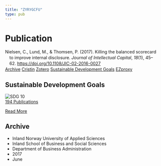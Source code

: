 ```yaml
---
title: "ZYRYGCFU"
type: pub
---
```

<h1>Publication</h1>
<article id="csl-bib-container-ZYRYGCFU" class="csl-bib-container">
  <div class="csl-bib-body" style="line-height: 1.35; padding-left: 1em; text-indent:-1em;">
  <div class="csl-entry">Nielsen, C., Lund, M., &amp; Thomsen, P. (2017). Killing the balanced scorecard to improve internal disclosure. <i>Journal of Intellectual Capital</i>, <i>18</i>(1), 45&#x2013;62. <a href="https://doi.org/10.1108/JIC-02-2016-0027">https://doi.org/10.1108/JIC-02-2016-0027</a></div>
</div>
  <div class="csl-bib-buttons">
    <a href="#taxonomy-article-ZYRYGCFU" class="csl-bib-button">Archive</a>
    <a href alt="Cristin URL" class="csl-bib-button">Cristin</a>
    <a href alt="Zotero URL" class="csl-bib-button">Zotero</a>
    <a href="#sdg-article-ZYRYGCFU" class="csl-bib-button">Sustainable Development Goals</a>
    <a href="http://ezproxy.inn.no/login?url=https://doi.org/10.1108/JIC-02-2016-0027" class="csl-bib-button">EZproxy</a>
  </div>
  <div id="csl-bib-meta-container-ZYRYGCFU"></div>
</article>
<div id="csl-bib-meta-ZYRYGCFU" class="csl-bib-meta">
  <article id="sdg-article-ZYRYGCFU" class="sdg-article">
    <h1>Sustainable Development Goals</h1>
    <div class="sdg-container"><div id="sdg10" class="sdg">
<img src="{{< params subfolder >}}images/sdg/sdg10_en.png" class="image" alt="SDG 10">
<div class="sdg-overlay">
<a href="{{< params subfolder >}}en/archive/?sdg=10#archive" class="sdg-publication-count"><span>194</span> Publications</a>
<p><a href="https://sdgs.un.org/goals/goal10" class="sdg-read-more">Read More</a></p>
</div>
</div></div>
  </article>
  <article id="taxonomy-article-ZYRYGCFU" class="taxonomy-article">
    <h1>Archive</h1>
    <ul>
      <li>Inland Norway University of Applied Sciences</li>
      <li>Inland School of Business and Social Sciences</li>
      <li>Department of Business Administration</li>
      <li>2017</li>
      <li>June</li>
    </ul>
  </article>
</div>
